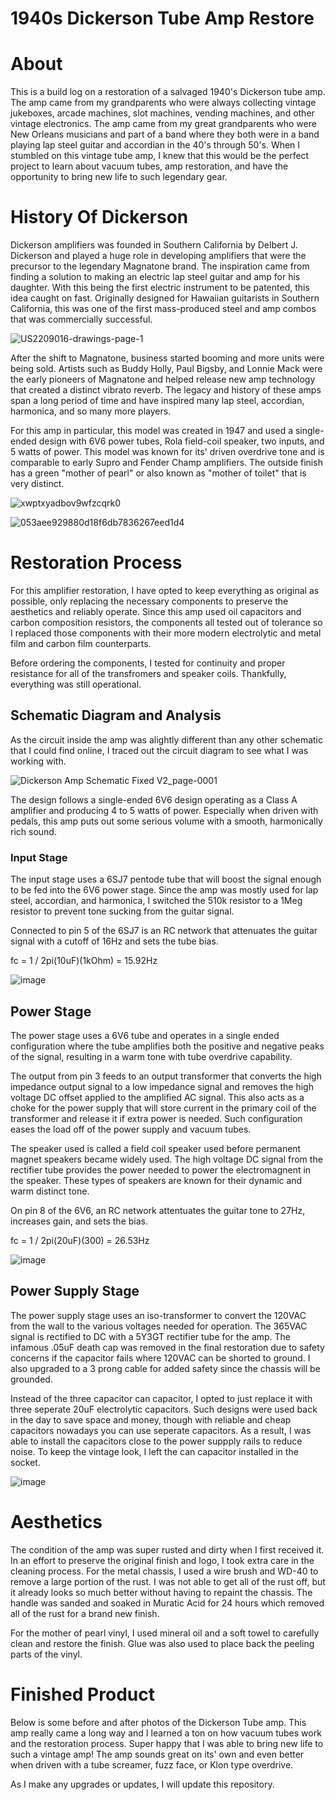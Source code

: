 # 1940s Dickerson Tube Amp Restore

# About
This is a build log on a restoration of a salvaged 1940's Dickerson tube amp. The amp came from my grandparents who were always collecting vintage jukeboxes, arcade machines, slot machines, vending machines, and other vintage electronics. The amp came from my great grandparents who were New Orleans musicians and part of a band where they both were in a band playing lap steel guitar and accordian in the 40's through 50's. When I stumbled on this vintage tube amp, I knew that this would be the perfect project to learn about vacuum tubes, amp restoration, and have the opportunity to bring new life to such legendary gear. 

# History Of Dickerson
Dickerson amplifiers was founded in Southern California by Delbert J. Dickerson and played a huge role in developing amplifiers that were the precursor to the legendary Magnatone brand. The inspiration came from finding a solution to making an electric lap steel guitar and amp for his daughter. With this being the first electric instrument to be patented, this idea caught on fast. Originally designed for Hawaiian guitarists in Southern California, this was one of the first mass-produced steel and amp combos that was commercially successful. 

![US2209016-drawings-page-1](https://github.com/user-attachments/assets/947f42c8-c1a2-40a2-aa15-833724704f0d)

After the shift to Magnatone, business started booming and more units were being sold. Artists such as Buddy Holly, Paul Bigsby, and Lonnie Mack were the early pioneers of Magnatone and helped release new amp technology that created a distinct vibrato reverb. The legacy and history of these amps span a long period of time and have inspired many lap steel, accordian, harmonica, and so many more players. 

For this amp in particular, this model was created in 1947 and used a single-ended design with 6V6 power tubes, Rola field-coil speaker, two inputs, and 5 watts of power. This model was known for its' driven overdrive tone and is comparable to early Supro and Fender Champ amplifiers. The outside finish has a green "mother of pearl" or also known as "mother of toilet" that is very distinct. 

![xwptxyadbov9wfzcqrk0](https://github.com/user-attachments/assets/4c508ae7-564b-4e98-88d6-9b25a5cf652f)

![053aee929880d18f6db7836267eed1d4](https://github.com/user-attachments/assets/f0572574-6d4e-437d-b583-5f17b63c8821)

# Restoration Process
For this amplifier restoration, I have opted to keep everything as original as possible, only replacing the necessary components to preserve the aesthetics and reliably operate. Since this amp used oil capacitors and carbon composition resistors, the components all tested out of tolerance so I replaced those components with their more modern electrolytic and metal film and carbon film counterparts. 

Before ordering the components, I tested for continuity and proper resistance for all of the transfromers and speaker coils. Thankfully, everything was still operational.

## Schematic Diagram and Analysis
As the circuit inside the amp was alightly different than any other schematic that I could find online, I traced out the circuit diagram to see what I was working with. 

![Dickerson Amp Schematic Fixed V2_page-0001](https://github.com/user-attachments/assets/20c55132-d040-475d-8202-8a2ac99a5e0b)

The design follows a single-ended 6V6 design operating as a Class A amplifier and producing 4 to 5 watts of power. Especially when driven with pedals, this amp puts out some serious volume with a smooth, harmonically rich sound. 

### Input Stage
The input stage uses a 6SJ7 pentode tube that will boost the signal enough to be fed into the 6V6 power stage. Since the amp was mostly used for lap steel, accordian, and harmonica, I switched the 510k resistor to a 1Meg resistor to prevent tone sucking from the guitar signal. 

Connected to pin 5 of the 6SJ7 is an RC network that attenuates the guitar signal with a cutoff of 16Hz and sets the tube bias.

fc = 1 / 2pi(10uF)(1kOhm) = 15.92Hz

![image](https://github.com/user-attachments/assets/3c61ea07-2b16-4e17-8fad-9113f64b30e7)

## Power Stage
The power stage uses a 6V6 tube and operates in a single ended configuration where the tube amplifies both the positive and negative peaks of the signal, resulting in a warm tone with tube overdrive capability. 

The output from pin 3 feeds to an output transformer that converts the high impedance output signal to a low impedance signal and removes the high voltage DC offset applied to the amplified AC signal. This also acts as a choke for the power supply that will store current in the primary coil of the transformer and release it if extra power is needed. Such configuration eases the load off of the power supply and vacuum tubes.

The speaker used is called a field coil speaker used before permanent magnet speakers became widely used. The high voltage DC signal from the rectifier tube provides the power needed to power the electromagnent in the speaker. These types of speakers are known for their dynamic and warm distinct tone. 

On pin 8 of the 6V6, an RC network attentuates the guitar tone to 27Hz, increases gain, and sets the bias. 

fc = 1 / 2pi(20uF)(300) = 26.53Hz

![image](https://github.com/user-attachments/assets/c7252280-de1f-4980-8dd1-23261756daff)

## Power Supply Stage
The power supply stage uses an iso-transformer to convert the 120VAC from the wall to the various voltages needed for operation. The 365VAC signal is rectified to DC with a 5Y3GT rectifier tube for the amp. The infamous .05uF death cap was removed in the final restoration due to safety concerns if the capacitor fails where 120VAC can be shorted to ground. I also upgraded to a 3 prong cable for added safety since the chassis will be grounded.

Instead of the three capacitor can capacitor, I opted to just replace it with three seperate 20uF electrolytic capacitors. Such designs were used back in the day to save space and money, though with reliable and cheap capacitors nowadays you can use seperate capacitors. As a result, I was able to install the capacitors close to the power suppply rails to reduce noise. To keep the vintage look, I left the can capacitor installed in the socket. 

![image](https://github.com/user-attachments/assets/109a167c-b60a-40f8-aa88-a3e28b3a9b0c)

# Aesthetics
The condition of the amp was super rusted and dirty when I first received it. In an effort to preserve the original finish and logo, I took extra care in the cleaning process. For the metal chassis, I used a wire brush and WD-40 to remove a large portion of the rust. I was not able to get all of the rust off, but it already looks so much better without having to repaint the chassis. The handle was sanded and soaked in Muratic Acid for 24 hours which removed all of the rust for a brand new finish. 

For the mother of pearl vinyl, I used mineral oil and a soft towel to carefully clean and restore the finish. Glue was also used to place back the peeling parts of the vinyl. 

# Finished Product
Below is some before and after photos of the Dickerson Tube amp. This amp really came a long way and I learned a ton on how vacuum tubes work and the restoration process. Super happy that I was able to bring new life to such a vintage amp! The amp sounds great on its' own and even better when driven with a tube screamer, fuzz face, or Klon type overdrive. 

As I make any upgrades or updates, I will update this repository.
